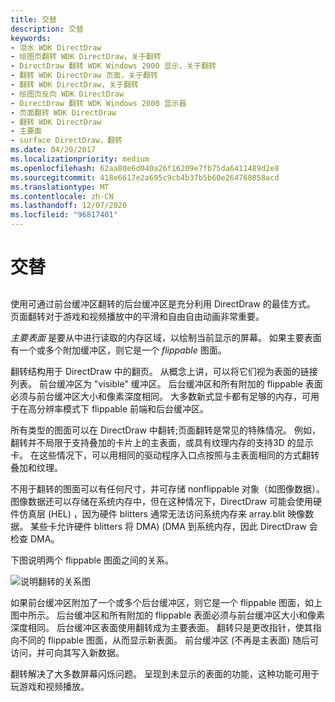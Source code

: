 ```yaml
---
title: 交替
description: 交替
keywords:
- 泪水 WDK DirectDraw
- 绘图页翻转 WDK DirectDraw，关于翻转
- DirectDraw 翻转 WDK Windows 2000 显示，关于翻转
- 翻转 WDK DirectDraw 页面，关于翻转
- 翻转 WDK DirectDraw，关于翻转
- 绘图页反向 WDK DirectDraw
- DirectDraw 翻转 WDK Windows 2000 显示器
- 页面翻转 WDK DirectDraw
- 翻转 WDK DirectDraw
- 主要面
- surface DirectDraw，翻转
ms.date: 04/20/2017
ms.localizationpriority: medium
ms.openlocfilehash: 62aa80e6d040a26f16209e7fb75da6411489d2e8
ms.sourcegitcommit: 418e6617e2a695c9cb4b37b5b60e264760858acd
ms.translationtype: MT
ms.contentlocale: zh-CN
ms.lasthandoff: 12/07/2020
ms.locfileid: "96817401"
---
```

# <a name="flipping"></a>交替


## <span id="ddk_flipping_gg"></span><span id="DDK_FLIPPING_GG"></span>


使用可通过前台缓冲区翻转的后台缓冲区是充分利用 DirectDraw 的最佳方式。 页面翻转对于游戏和视频播放中的平滑和自由自由动画非常重要。

*主要表面* 是要从中进行读取的内存区域，以绘制当前显示的屏幕。 如果主要表面有一个或多个附加缓冲区，则它是一个 *flippable* 图面。

翻转结构用于 DirectDraw 中的翻页。 从概念上讲，可以将它们视为表面的链接列表。 前台缓冲区为 "visible" 缓冲区。 后台缓冲区和所有附加的 flippable 表面必须与前台缓冲区大小和像素深度相同。 大多数新式显卡都有足够的内存，可用于在高分辨率模式下 flippable 前端和后台缓冲区。

所有类型的图面可以在 DirectDraw 中翻转;页面翻转是常见的特殊情况。 例如，翻转并不局限于支持叠加的卡片上的主表面，或具有纹理内存的支持3D 的显示卡。 在这些情况下，可以用相同的驱动程序入口点按照与主表面相同的方式翻转叠加和纹理。

不用于翻转的图面可以有任何尺寸，并可存储 nonflippable 对象（如图像数据）。 图像数据还可以存储在系统内存中，但在这种情况下，DirectDraw 可能会使用硬件仿真层 (HEL) ，因为硬件 blitters 通常无法访问系统内存来 array.blit 映像数据。 某些卡允许硬件 blitters 将 DMA)  (DMA 到系统内存，因此 DirectDraw 会检查 DMA。

下图说明两个 flippable 图面之间的关系。

![说明翻转的关系图](images/ddfig7.png)

如果前台缓冲区附加了一个或多个后台缓冲区，则它是一个 flippable 图面，如上图中所示。 后台缓冲区和所有附加的 flippable 表面必须与前台缓冲区大小和像素深度相同。 后台缓冲区表面使用翻转成为主要表面。 翻转只是更改指针，使其指向不同的 flippable 图面，从而显示新表面。 前台缓冲区 (不再是主表面) 随后可访问，并可向其写入新数据。

翻转解决了大多数屏幕闪烁问题。 呈现到未显示的表面的功能，这种功能可用于玩游戏和视频播放。

 

 





